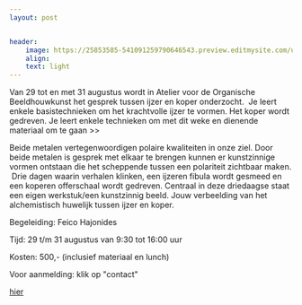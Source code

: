 ```yaml
---
layout: post


header:
    image: https://25853585-541091259790646543.preview.editmysite.com/uploads/2/5/8/5/25853585/91-bewegingen-van-het-har-kopie_orig.jpg
    align:
    text: light
---
```

Van 29 tot en met 31 augustus wordt in Atelier voor de Organische Beeldhouwkunst het gesprek tussen ijzer en koper onderzocht. 
Je leert enkele basistechnieken om het krachtvolle ijzer te vormen.
Het koper wordt gedreven. Je leert enkele technieken om met dit weke en dienende materiaal om te gaan >>



Beide metalen vertegenwoordigen polaire kwaliteiten in onze ziel.
Door beide metalen is gesprek met elkaar te brengen kunnen er kunstzinnige vormen ontstaan die het scheppende tussen een polariteit zichtbaar maken.
 Drie dagen waarin verhalen klinken, een ijzeren fibula wordt gesmeed en een koperen offerschaal wordt gedreven. Centraal in deze driedaagse staat een eigen werkstuk/een kunstzinnig beeld. Jouw verbeelding van het alchemistisch huwelijk tussen ijzer en koper.

Begeleiding: Feico Hajonides

Tijd: 29 t/m 31 augustus van 9:30 tot 16:00 uur

Kosten: 500,- (inclusief materiaal en lunch)

Voor aanmelding:
klik op "contact"

[hier](visie.md)

